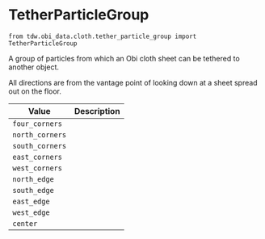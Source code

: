 # TetherParticleGroup

`from tdw.obi_data.cloth.tether_particle_group import TetherParticleGroup`

A group of particles from which an Obi cloth sheet can be tethered to another object.

All directions are from the vantage point of looking down at a sheet spread out on the floor.

| Value | Description |
| --- | --- |
| `four_corners` |  |
| `north_corners` |  |
| `south_corners` |  |
| `east_corners` |  |
| `west_corners` |  |
| `north_edge` |  |
| `south_edge` |  |
| `east_edge` |  |
| `west_edge` |  |
| `center` |  |